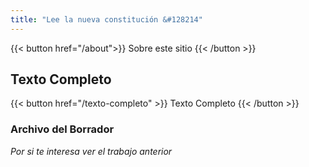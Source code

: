 ```yaml
---
title: "Lee la nueva constitución &#128214"
---
```


{{< button href="/about">}}
Sobre este sitio
{{< /button >}}


## Texto Completo

{{< button href="/texto-completo" >}}
Texto Completo
{{< /button >}}




### Archivo del Borrador
*Por si te interesa ver el trabajo anterior*